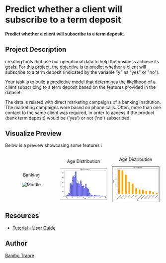 ﻿# Predict whether a client will subscribe to a term deposit

#### Predict whether a client will subscribe to a term deposit. 

## Project Description
creating tools that use our operational data to help the business achieve its goals.
For this project, the objective is to predict whether a client will subscribe to a term deposit (indicated by the variable "y" as "yes" or "no").

Your task is to build a predictive model that determines the likelihood of a client subscribing to a term deposit based on the features provided in the dataset.

The data is related with direct marketing campaigns of a banking institution. The marketing campaigns were based on phone calls. Often, more than one contact to the same client was required, in order to access if the product (bank term deposit) would be ('yes') or not ('no') subscribed.


## Visualize Preview

Below is a preview showcasing some features :

<div style="display: flex; align-items: center;">
    <div style="flex: 33.33%; text-align: center;">
        <p>Banking</p>
             <img src="scr/image.png" alt="Middle" width="90%"/>
    </div>
    <div style="flex: 33.33%; text-align: center;">
        <p>Age Distribution</p>
             <img src="https://raw.githubusercontent.com/bambadij/Predictive_compains_phone_banking/refs/heads/main/Capture.JPG" alt="Top" width="90%"/>
        </div>
    <div style="flex: 33.33%; text-align: center;">
        <p>Age Distribution</p>
        <img src="https://raw.githubusercontent.com/bambadij/Predictive_compains_phone_banking/refs/heads/main/AGE.JPG" alt="Middle" width="90%"/>
        </div>


</div>

## Resources

- [Tutorial - User Guide](https://www.youtube.com/watch?v=PmAOZRnfqBU)
  

## Author
[Bambo Traore](https://www.linkedin.com/in/traore-bamba/)
